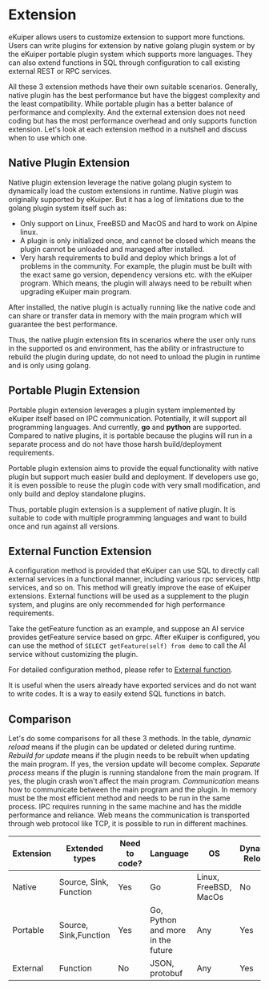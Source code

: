 # Extension

eKuiper allows users to customize extension to support more functions. Users can write plugins for extension by native golang plugin system or by the eKuiper portable plugin system which supports more languages. They can also extend functions in SQL through configuration to call existing external REST or RPC services.

All these 3 extension methods have their own suitable scenarios. Generally, native plugin has the best performance but have the biggest complexity and the least compatibility. While portable plugin has a better balance of performance and complexity. And the external extension does not need coding but has the most performance overhead and only supports function extension. Let's look at each extension method in a nutshell and discuss when to use which one.

## Native Plugin Extension

Native plugin extension leverage the native golang plugin system to dynamically load the custom extensions in runtime. Native plugin was originally supported by eKuiper. But it has a log of limitations due to the golang plugin system itself such as:

- Only support on Linux, FreeBSD and MacOS and hard to work on Alpine linux.
- A plugin is only initialized once, and cannot be closed which means the plugin cannot be unloaded and managed after installed.
- Very harsh requirements to build and deploy which brings a lot of problems in the community. For example, the plugin must be built with the exact same go version, dependency versions etc. with the eKuiper program. Which means, the plugin will always need to be rebuilt when upgrading eKuiper main program.

After installed, the native plugin is actually running like the native code and can share or transfer data in memory with the main program which will guarantee the best performance.

Thus, the native plugin extension fits in scenarios where the user only runs in the supported os and environment, has the ability or infrastructure to rebuild the plugin during update, do not need to unload the plugin in runtime and is only using golang.

## Portable Plugin Extension

Portable plugin extension leverages a plugin system implemented by eKuiper itself based on IPC communication. Potentially, it will support all programming languages. And currently, **go** and **python** are supported. Compared to native plugins, it is portable because the plugins will run in a separate process and do not have those harsh build/deployment requirements.

Portable plugin extension aims to provide the equal functionality with native plugin but support much easier build and deployment. If developers use go, it is even possible to reuse the plugin code with very small modification, and only build and deploy standalone plugins.

Thus, portable plugin extension is a supplement of native plugin. It is suitable to code with multiple programming languages and want to build once and run against all versions.

## External Function Extension

A configuration method is provided that eKuiper can use SQL to directly call external services in a functional manner, including various rpc services, http services, and so on. This method will greatly improve the ease of eKuiper extensions. External functions will be used as a supplement to the plugin system, and plugins are only recommended for high performance requirements.

Take the getFeature function as an example, and suppose an AI service provides getFeature service based on grpc. After eKuiper is configured, you can use the method of `SELECT getFeature(self) from demo` to call the AI service without customizing the plugin.

For detailed configuration method, please refer to [External function](external/external_func.md).

It is useful when the users already have exported services and do not want to write codes. It is a way to easily extend SQL functions in batch.

## Comparison

Let's do some comparisons for all these 3 methods. In the table, *dynamic reload* means if the plugin can be updated or deleted during runtime. *Rebuild for update* means if the plugin needs to be rebuilt when updating the main program. If yes, the version update will become complex. *Separate process* means if the plugin is running standalone from the main program. If yes, the plugin crash won't affect the main program. *Communication* means how to communicate between the main program and the plugin. In memory must be the most efficient method and needs to be run in the same process. IPC requires running in the same machine and has the middle performance and reliance. Web means the communication is transported through web protocol like TCP, it is possible to run in different machines.

| Extension | Extended types         | Need to code? | Language                          | OS                    | Dynamic Reload | Rebuild for update? | Separate Process? | Communication |
|-----------|------------------------|---------------|-----------------------------------|-----------------------|----------------|---------------------|-------------------|---------------|
| Native    | Source, Sink, Function | Yes           | Go                                | Linux, FreeBSD, MacOs | No             | Yes                 | No                | In memory     |
| Portable  | Source, Sink,Function  | Yes           | Go, Python and more in the future | Any                   | Yes            | No                  | Yes               | IPC           |
| External  | Function               | No            | JSON, protobuf                    | Any                   | Yes            | No                  | Yes               | Web           |
